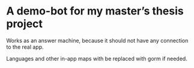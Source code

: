 # A demo-bot for my master’s thesis project

Works as an answer machine, because it should not have any connection to the real app.

Languages and other in-app maps with be replaced with gorm if needed.
